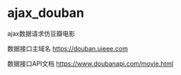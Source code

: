 # ajax_douban
ajax数据请求仿豆瓣电影

数据接口主域名 https://douban.uieee.com

数据接口API文档 https://www.doubanapi.com/movie.html

